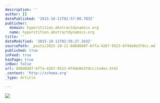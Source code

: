 ```yaml
---
description: ''
author: []
datePublished: '2015-10-11T02:57:00.783Z'
publisher:
  domain: hyperstition.abstractdynamics.org
  name: hyperstition.abstractdynamics.org
title: ''
dateModified: '2015-10-11T02:56:27.343Z'
sourcePath: _posts/2015-10-11-8d8d0d8f-bffa-4267-9523-6f4de0e37dcc.md
published: true
inFeed: true
hasPage: true
inNav: false
url: 8d8d0d8f-bffa-4267-9523-6f4de0e37dcc/index.html
_context: 'http://schema.org'
_type: Article

---
```

![](http://hyperstition.abstractdynamics.org/archives/ABJAD-table.gif)